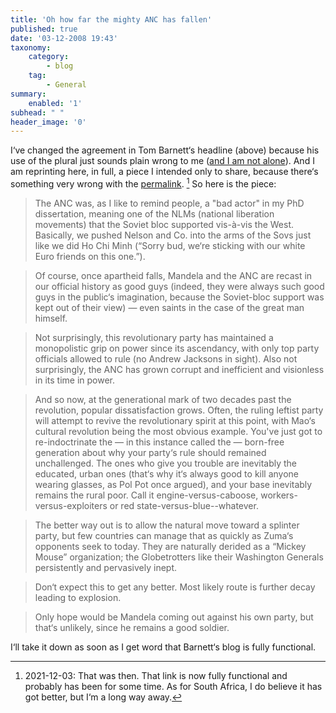 ```yaml
---
title: 'Oh how far the mighty ANC has fallen'
published: true
date: '03-12-2008 19:43'
taxonomy:
    category:
        - blog
    tag:
        - General
summary:
    enabled: '1'
subhead: " "
header_image: '0'
---
```


I‘ve changed the agreement in Tom Barnett‘s headline (above) because his use of the plural just sounds plain wrong to me ([and I am not alone](https://languagelog.ldc.upenn.edu/nll/?p=877)). And I am reprinting here, in full, a piece I intended only to share, because there‘s something very wrong with the [permalink](https://thomaspmbarnett.com/globlogization/2008/12/3/oh-how-far-the-mighty-anc-have-fallen.html). [^fn1] So here is the piece:

> The ANC was, as I like to remind people, a "bad actor" in my PhD dissertation, meaning one of the NLMs (national liberation movements) that the Soviet bloc supported vis-à-vis the West. Basically, we pushed Nelson and Co. into the arms of the Sovs just like we did Ho Chi Minh (“Sorry bud, we‘re sticking with our white Euro friends on this one.”).

> Of course, once apartheid falls, Mandela and the ANC are recast in our official history as good guys (indeed, they were always such good guys in the public‘s imagination, because the Soviet-bloc support was kept out of their view) — even saints in the case of the great man himself.

> Not surprisingly, this revolutionary party has maintained a monopolistic grip on power since its ascendancy, with only top party officials allowed to rule (no Andrew Jacksons in sight). Also not surprisingly, the ANC has grown corrupt and inefficient and visionless in its time in power.

> And so now, at the generational mark of two decades past the revolution, popular dissatisfaction grows. Often, the ruling leftist party will attempt to revive the revolutionary spirit at this point, with Mao‘s cultural revolution being the most obvious example. You've just got to re-indoctrinate the — in this instance called the — born-free generation about why your party‘s rule should remained unchallenged. The ones who give you trouble are inevitably the educated, urban ones (that‘s why it‘s always good to kill anyone wearing glasses, as Pol Pot once argued), and your base inevitably remains the rural poor. Call it engine-versus-caboose, workers-versus-exploiters or red state-versus-blue--whatever.

> The better way out is to allow the natural move toward a splinter party, but few countries can manage that as quickly as Zuma‘s opponents seek to today. They are naturally derided as a “Mickey Mouse” organization; the Globetrotters like their Washington Generals persistently and pervasively inept.

> Don‘t expect this to get any better. Most likely route is further decay leading to explosion.

> Only hope would be Mandela coming out against his own party, but that‘s unlikely, since he remains a good soldier.

I‘ll take it down as soon as I get word that Barnett‘s blog is fully functional.

[^fn1]: 2021-12-03: That was then. That link is now fully functional and probably has been for some time. As for South Africa, I do believe it has got better, but I‘m a long way away.


